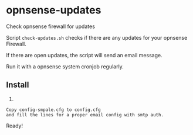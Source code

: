 # opnsense-updates
Check opnsense firewall for updates

Script `check-updates.sh` checks if there are any updates for your opnsense Firewall.

If there are open updates, the script will send an email message.

Run it with a opnsense system cronjob regularly.

## Install
1.

	Copy config-smpale.cfg to config.cfg
	and fill the lines for a proper email config with smtp auth.


Ready!
